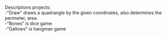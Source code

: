 Descriptions projects:<br/>
  -"Draw" draws a quadrangle by the given coordinates, also determines the perimeter, area.<br/>
  -"Bones" is dice game<br/>
  -"Gallows" is hangman game<br/>
